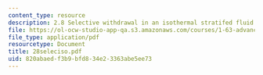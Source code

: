 ```yaml
---
content_type: resource
description: 2.8 Selective withdrawal in an isothermal stratifed fluid
file: https://ol-ocw-studio-app-qa.s3.amazonaws.com/courses/1-63-advanced-fluid-dynamics-of-the-environment-fall-2002/820abaedf3b9bfd834e23363abe5ee73_28seleciso.pdf
file_type: application/pdf
resourcetype: Document
title: 28seleciso.pdf
uid: 820abaed-f3b9-bfd8-34e2-3363abe5ee73
---
```

